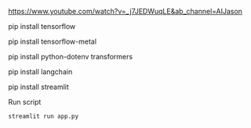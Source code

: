 https://www.youtube.com/watch?v=_j7JEDWuqLE&ab_channel=AIJason

pip install tensorflow

pip install tensorflow-metal

pip install python-dotenv transformers

pip install langchain

pip install streamlit

Run script

```sh
streamlit run app.py
```
